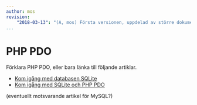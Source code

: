 ```yaml
---
author: mos
revision:
    "2018-03-13": "(A, mos) Första versionen, uppdelad av större dokument."
...
```

PHP PDO
=======================

Förklara PHP PDO, eller bara länka till följande artiklar.

* [Kom igång med databasen SQLite](kunskap/kom-igang-med-databasen-sqlite)
* [Kom igång med SQLite och PHP PDO](kunskap/kom-igang-med-sqlite-och-php-pdo)

(eventuellt motsvarande artikel för MySQL?)

